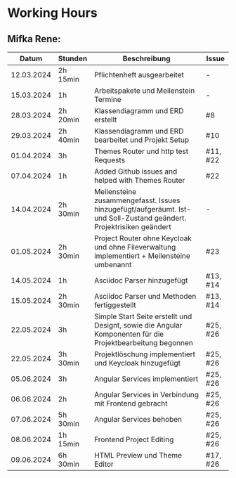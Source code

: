 # Working Hours

## Mifka Rene:
| Datum      | Stunden  | Beschreibung                                                                                                         | Issue    |
|------------|----------|----------------------------------------------------------------------------------------------------------------------|----------|
| 12.03.2024 | 2h 15min | Pflichtenheft ausgearbeitet                                                                                          | -        |
| 15.03.2024 | 1h       | Arbeitspakete und Meilenstein Termine                                                                                | -        |
| 28.03.2024 | 2h 20min | Klassendiagramm und ERD erstellt                                                                                     | #8       |
| 29.03.2024 | 2h 40min | Klassendiagramm und ERD bearbeitet und Projekt Setup                                                                 | #10      |
| 01.04.2024 | 3h       | Themes Router und http test Requests                                                                                 | #11, #22 |
| 07.04.2024 | 1h       | Added Github issues and helped with Themes Router                                                                    | #22      |
| 14.04.2024 | 2h 30min | Meilensteine zusammengefasst. Issues hinzugefügt/aufgeräumt. Ist- und Soll-Zustand geändert. Projektrisiken geändert | -        |
| 01.05.2024 | 2h 30min | Project Router ohne Keycloak und ohne Fileverwaltung implementiert + Meilensteine umbenannt                          | #23      |
| 14.05.2024 | 1h       | Asciidoc Parser hinzugefügt                                                                                          | #13, #14 |
| 15.05.2024 | 2h 30min | Asciidoc Parser und Methoden fertiggestellt                                                                          | #13, #14 |
| 22.05.2024 | 3h       | Simple Start Seite erstellt und Designt, sowie die Angular Komponenten für die Projektbearbeitung begonnen           | #25, #26 |
| 22.05.2024 | 3h 30min | Projektlöschung implementiert und Keycloak hinzugefügt                                                               | #25, #26 |
| 05.06.2024 | 3h       | Angular Services implementiert                                                                                       | #25, #26 |
| 06.06.2024 | 2h       | Angular Services in Verbindung mit Frontend gebracht                                                                 | #25, #26 |
| 07.06.2024 | 5h 30min | Angular Services behoben                                                                                             | #25, #26 |
| 08.06.2024 | 1h 15min | Frontend Project Editing                                                                                             | #25, #26 |
| 09.06.2024 | 6h 30min | HTML Preview und Theme Editor                                                                                        | #17, #26 |

